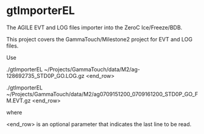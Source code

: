 gtImporterEL
============
The AGILE EVT and LOG files importer into the ZeroC Ice/Freeze/BDB.

This project covers the GammaTouch/Milestone2 project for EVT and LOG files.

Use

./gtImporterEL ~/Projects/GammaTouch/data/M2/ag-128692735_STD0P_GO.LOG.gz <end_row>

./gtImporterEL ~/Projects/GammaTouch/data/M2/ag0709151200_0709161200_STD0P_GO_FM.EVT.gz <end_row>

where

<end_row> is an optional parameter that indicates the last line to be read.
